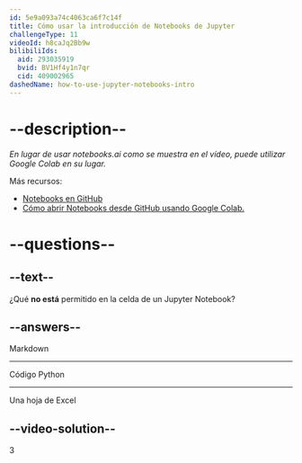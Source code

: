 ```yaml
---
id: 5e9a093a74c4063ca6f7c14f
title: Cómo usar la introducción de Notebooks de Jupyter
challengeType: 11
videoId: h8caJq2Bb9w
bilibiliIds:
  aid: 293035919
  bvid: BV1Hf4y1n7qr
  cid: 409002965
dashedName: how-to-use-jupyter-notebooks-intro
---
```


# --description--

*En lugar de usar notebooks.ai como se muestra en el vídeo, puede utilizar Google Colab en su lugar.*

Más recursos:

-  <a href="https://github.com/ine-rmotr-curriculum/ds-content-interactive-jupyterlab-tutorial" target="_blank" rel="noopener noreferrer nofollow">Notebooks en GitHub</a>
-  <a href="https://colab.research.google.com/github/googlecolab/colabtools/blob/master/notebooks/colab-github-demo.ipynb" target="_blank" rel="noopener noreferrer nofollow">Cómo abrir Notebooks desde GitHub usando Google Colab.</a>

# --questions--

## --text--

¿Qué **no está** permitido en la celda de un Jupyter Notebook?

## --answers--

Markdown

---

Código Python

---

Una hoja de Excel

## --video-solution--

3

